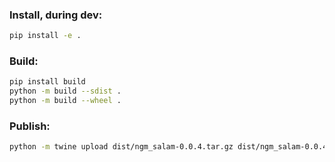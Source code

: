 ### Install, during dev:

```bash
pip install -e .
```

### Build:

```bash
pip install build
python -m build --sdist .
python -m build --wheel .
```

### Publish:

```bash
python -m twine upload dist/ngm_salam-0.0.4.tar.gz dist/ngm_salam-0.0.4-py3-none-any.whl
```
